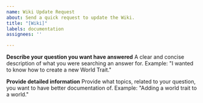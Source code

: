 ```yaml
---
name: Wiki Update Request
about: Send a quick request to update the Wiki.
title: "[Wiki]"
labels: documentation
assignees: ''

---
```


**Describe your question you want have answered**
A clear and concise description of what you were searching an answer for.
Example: "I wanted to know how to create a new World Trait."

**Provide detailed information**
Provide what topics, related to your question, you want to have better documentation of.
Example: "Adding a world trait to a world."
